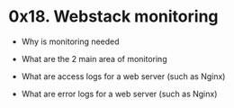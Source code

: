 # 0x18. Webstack monitoring

* Why is monitoring needed

* What are the 2 main area of monitoring

* What are access logs for a web server (such as Nginx)

* What are error logs for a web server (such as Nginx)
